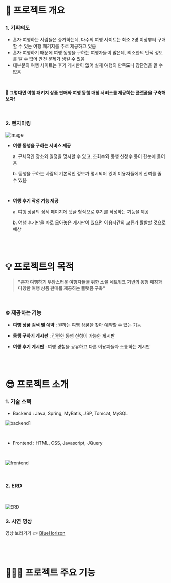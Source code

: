 # 🌱 프로젝트 개요

### 1. 기획의도

  - 혼자 여행하는 사람들은 증가하는데, 다수의 여행 사이트는 최소 2명 이상부터 구매할 수 있는 여행 패키지를 주로 제공하고 있음
  - 혼자 여행하기 때문에 여행 동행을 구하는 여행자들이 많은데, 최소한의 인적 정보를 알 수 없어 안전 문제가 생길 수 있음
  - 대부분의 여행 사이트는 후기 게시판이 없어 실제 여행의 만족도나 장단점을 알 수 없음
<br>

👏 **그렇다면 여행 패키지 상품 판매와 여행 동행 매칭 서비스를 제공하는 플랫폼을 구축해보자!**

<br>

### 2. 벤치마킹
![image](https://github.com/dogpaw1230/teamProject/assets/146051611/4d54d30b-0f62-4cd2-9be6-cb37760abf2c)

  - **여행 동행을 구하는 서비스 제공**

    a. 구체적인 장소와 일정을 명시할 수 있고, 조회수와 동행 신청수 등이 한눈에 들어옴
    
    b. 동행을 구하는 사람의 기본적인 정보가 명시되어 있어 이용자들에게 신뢰를 줄 수 있음
    
    <br>

  - **여행 후기 작성 기능 제공**

    a. 여행 상품의 상세 페이지에 댓글 형식으로 후기를 작성하는 기능을 제공
    
    b. 여행 후기만을 따로 모아놓은 게시판이 있으면 이용자간의 교류가 활발할 것으로 예상
    
<br><br>

# 💡 프로젝트의 목적

> **"혼자 여행하기 부담스러운 여행자들을 위한 소셜 네트워크 기반의 동행 매칭과 다양한 여행 상품 판매를 제공하는 플랫폼 구축"**

<br>

### ⚙️ 제공하는 기능


- **여행 상품 검색 및 예약** : 원하는 여행 상품을 찾아 예약할 수 있는 기능

- **동행 구하기 게시판** : 간편한 동행 신청이 가능한 게시판

- **여행 후기 게시판** : 여행 경험을 공유하고 다른 이용자들과 소통하는 게시판

<br><br>

# 😎 프로젝트 소개

### 1. 기술 스택

- Backend : Java, Spring, MyBatis, JSP, Tomcat, MySQL
  
![backend1](https://github.com/dogpaw1230/teamProject/assets/146051611/a7178dc7-59d4-4111-ab3c-ebe6cc368548)

<br>

- Frontend : HTML, CSS, Javascript, JQuery

<br>

![frontend](https://github.com/dogpaw1230/teamProject/assets/146051611/d42ca3b2-28bf-48e1-823c-e15c01617b78)

<br>

### 2. ERD
<br>

![ERD](https://github.com/dogpaw1230/teamProject/assets/146051611/b6d07c79-d857-4932-8a2e-349c5d9d492a)

### 3. 시연 영상

영상 보러가기 👉  [BlueHorizon](https://youtu.be/-U5Wa2IEOi8)

<br><br>


# 👩🏻‍💻 프로젝트 주요 기능
